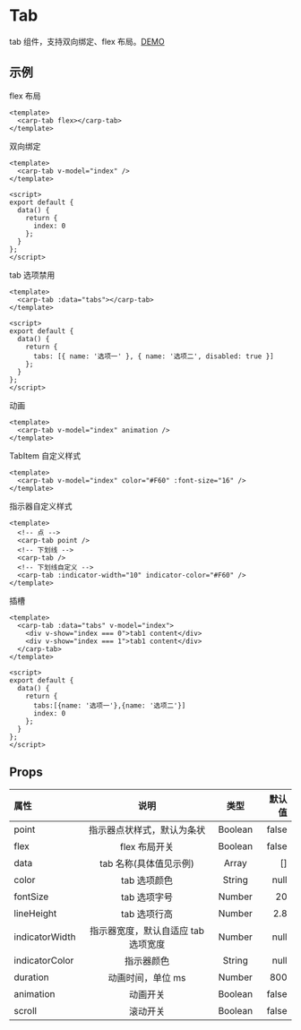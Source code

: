 # Tab

tab 组件，支持双向绑定、flex 布局。[DEMO](/examples/tab.html)

## 示例

<device :site="'/carp-ui/examples/tab.html'"></device>

flex 布局

```vue
<template>
  <carp-tab flex></carp-tab>
</template>
```

双向绑定

```vue
<template>
  <carp-tab v-model="index" />
</template>

<script>
export default {
  data() {
    return {
      index: 0
    };
  }
};
</script>
```

tab 选项禁用

```vue
<template>
  <carp-tab :data="tabs"></carp-tab>
</template>

<script>
export default {
  data() {
    return {
      tabs: [{ name: '选项一' }, { name: '选项二', disabled: true }]
    };
  }
};
</script>
```

动画

```vue
<template>
  <carp-tab v-model="index" animation />
</template>
```

TabItem 自定义样式

```vue
<template>
  <carp-tab v-model="index" color="#F60" :font-size="16" />
</template>
```

指示器自定义样式

```vue
<template>
  <!-- 点 -->
  <carp-tab point />
  <!-- 下划线 -->
  <carp-tab />
  <!-- 下划线自定义 -->
  <carp-tab :indicator-width="10" indicator-color="#F60" />
</template>
```

插槽

```vue
<template>
  <carp-tab :data="tabs" v-model="index">
    <div v-show="index === 0">tab1 content</div>
    <div v-show="index === 1">tab1 content</div>
  </carp-tab>
</template>

<script>
export default {
  data() {
    return {
      tabs:[{name: '选项一'},{name: '选项二'}]
      index: 0
    };
  }
};
</script>
```

## Props

| 属性           |                说明                 |  类型   | 默认值 |
| :------------- | :---------------------------------: | :-----: | -----: |
| point          |     指示器点状样式，默认为条状      | Boolean |  false |
| flex           |            flex 布局开关            | Boolean |  false |
| data           |       tab 名称(具体值见示例)        |  Array  |     [] |
| color          |            tab 选项颜色             | String  |   null |
| fontSize       |            tab 选项字号             | Number  |     20 |
| lineHeight     |            tab 选项行高             | Number  |    2.8 |
| indicatorWidth | 指示器宽度，默认自适应 tab 选项宽度 | Number  |   null |
| indicatorColor |             指示器颜色              | String  |   null |
| duration       |          动画时间，单位 ms          | Number  |    800 |
| animation      |              动画开关               | Boolean |  false |
| scroll         |              滚动开关               | Boolean |  false |
